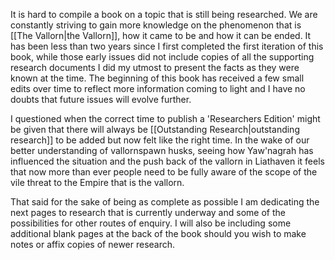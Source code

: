 It is hard to compile a book on a topic that is still being researched. We are constantly striving to gain more knowledge on the phenomenon that is [[The Vallorn|the Vallorn]], how it came to be and how it can be ended. It has been less than two years since I first completed the first iteration of this book, while those early issues did not include copies of all the supporting research documents I did my utmost to present the facts as they were known at the time. The beginning of this book has received a few small edits over time to reflect more information coming to light and I have no doubts that future issues will evolve further.

I questioned when the correct time to publish a 'Researchers Edition' might be given that there will always be [[Outstanding Research|outstanding research]] to be added but now felt like the right time. In the wake of our better understanding of vallornspawn husks, seeing how Yaw'nagrah has influenced the situation and the push back of the vallorn in Liathaven it feels that now more than ever people need to be fully aware of the scope of the vile threat to the Empire that is the vallorn.

That said for the sake of being as complete as possible I am dedicating the next pages to research that is currently underway and some of the possibilities for other routes of enquiry. I will also be including some additional blank pages at the back of the book should you wish to make notes or affix copies of newer research.